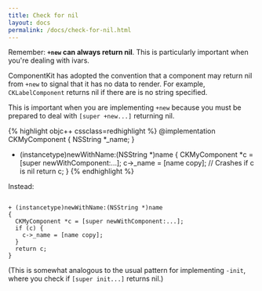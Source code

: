 ```yaml
---
title: Check for nil
layout: docs
permalink: /docs/check-for-nil.html
---
```


Remember: **`+new` can always return nil**. This is particularly important when you're dealing with ivars.

ComponentKit has adopted the convention that a component may return nil from `+new` to signal that it has no data to render. For example, `CKLabelComponent` returns nil if there are is no string specified.

This is important when you are implementing `+new` because you must be prepared to deal with `[super +new...]` returning nil.

{% highlight objc++ cssclass=redhighlight %}
@implementation CKMyComponent
{
  NSString *_name;
}

+ (instancetype)newWithName:(NSString *)name
{
  CKMyComponent *c = [super newWithComponent:...];
  c->_name = [name copy]; // Crashes if c is nil
  return c;
}
{% endhighlight %}

Instead:

```objc++

+ (instancetype)newWithName:(NSString *)name
{
  CKMyComponent *c = [super newWithComponent:...];
  if (c) {
    c->_name = [name copy];
  }
  return c;
}
```

(This is somewhat analogous to the usual pattern for implementing `-init`, where you check if `[super init...]` returns nil.)
